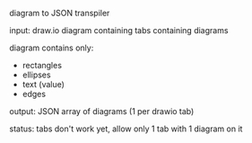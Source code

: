 diagram to JSON transpiler

input: draw.io diagram containing tabs containing diagrams

diagram contains only:
- rectangles
- ellipses
- text (value)
- edges


output: JSON array of diagrams (1 per drawio tab)

status: tabs don't work yet, allow only 1 tab with 1 diagram on it
